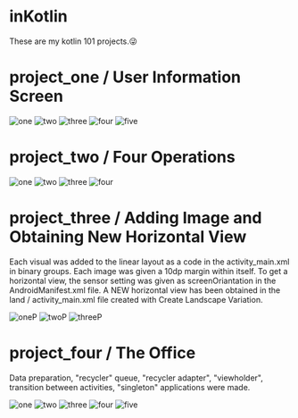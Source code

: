 # inKotlin
These are my kotlin 101 projects.😜

# project_one / User Information Screen

![one](https://user-images.githubusercontent.com/71151015/101297241-16b23080-3839-11eb-9e67-c4e203bd3bfd.PNG)
![two](https://user-images.githubusercontent.com/71151015/101297254-26ca1000-3839-11eb-9ac7-abfdeaa7fd7a.PNG)
![three](https://user-images.githubusercontent.com/71151015/101297262-2fbae180-3839-11eb-9c4c-1e87624ea4fa.PNG)
![four](https://user-images.githubusercontent.com/71151015/101297267-334e6880-3839-11eb-9f3d-bbf733a1ccd6.PNG)
![five](https://user-images.githubusercontent.com/71151015/101297269-36495900-3839-11eb-9ded-f8f92b133199.PNG)

# project_two / Four Operations

![one](https://user-images.githubusercontent.com/71151015/101385562-02b80e80-38cd-11eb-9f77-78068fcc81ad.PNG)
![two](https://user-images.githubusercontent.com/71151015/101385580-08155900-38cd-11eb-8db3-065923ef1580.PNG)
![three](https://user-images.githubusercontent.com/71151015/101385583-0a77b300-38cd-11eb-93bf-90e5a64769f5.PNG)
![four](https://user-images.githubusercontent.com/71151015/101385590-0ba8e000-38cd-11eb-86dc-13bd74cd3f2d.PNG)

# project_three /  Adding Image and Obtaining New Horizontal View

Each visual was added to the linear layout as a code in the activity_main.xml in binary groups. Each image was given a 10dp margin within itself. To get a horizontal view, the sensor setting was given as screenOriantation in the AndroidManifest.xml file. A NEW horizontal view has been obtained in the land / activity_main.xml file created with Create Landscape Variation.

![oneP](https://user-images.githubusercontent.com/71151015/101690839-e9ef5a80-3a7e-11eb-8a52-4f5b24ca67a7.PNG)
![twoP](https://user-images.githubusercontent.com/71151015/101690862-efe53b80-3a7e-11eb-919d-d921f9303283.PNG)
![threeP](https://user-images.githubusercontent.com/71151015/101690871-f2e02c00-3a7e-11eb-9844-1a92042374ae.PNG)

# project_four / The Office

Data preparation, "recycler" queue, "recycler adapter", "viewholder", transition between activities, "singleton" applications were made.

![one](https://user-images.githubusercontent.com/71151015/101839546-a0247400-3b53-11eb-8e84-803da52fc23b.PNG)
![two](https://user-images.githubusercontent.com/71151015/101839555-a3b7fb00-3b53-11eb-8065-60861484f4ba.PNG)
![three](https://user-images.githubusercontent.com/71151015/101839561-a6b2eb80-3b53-11eb-8770-331ae5291d76.PNG)
![four](https://user-images.githubusercontent.com/71151015/101839568-a87caf00-3b53-11eb-9805-b1a6c3ddf4ad.PNG)
![five](https://user-images.githubusercontent.com/71151015/101839574-aadf0900-3b53-11eb-89dd-7a8c9d8c1707.PNG)
